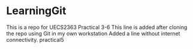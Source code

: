 # LearningGit
This is a repo for UECS2363 Practical 3-6
This line is added after cloning the repo using Git in my own workstation
Added a line without internet connectivity.
practical5 